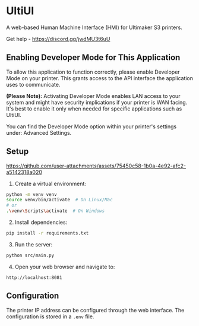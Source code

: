 # UltiUI

A web-based Human Machine Interface (HMI) for Ultimaker S3 printers.

Get help - https://discord.gg/jwdMU3t6uU
## Enabling Developer Mode for This Application

To allow this application to function correctly, please enable Developer Mode on your printer. This grants access to the API interface the application uses to communicate.

**(Please Note):** Activating Developer Mode enables LAN access to your system and might have security implications if your printer is WAN facing. It's best to enable it only when needed for specific applications such as UltiUI.

You can find the Developer Mode option within your printer's settings under: Advanced Settings.

## Setup
https://github.com/user-attachments/assets/75450c58-1b0a-4e92-afc2-a5142318a020

1. Create a virtual environment:
```bash
python -m venv venv
source venv/bin/activate  # On Linux/Mac
# or
.\venv\Scripts\activate  # On Windows
```

2. Install dependencies:
```bash
pip install -r requirements.txt
```

3. Run the server:
```bash
python src/main.py
```

4. Open your web browser and navigate to:
```
http://localhost:8081
```

## Configuration
The printer IP address can be configured through the web interface. The configuration is stored in a `.env` file. 


